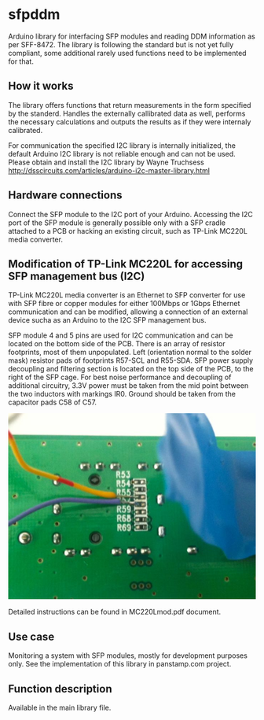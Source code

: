 sfpddm
======

Arduino library for interfacing SFP modules and reading DDM information as per SFF-8472. The library is following the standard but is not yet fully compliant, some additional rarely used functions need to be implemented for that.


How it works
------------

The library offers functions that return measurements in the form specified by the standerd. Handles the externally callibrated data as well, performs the necessary calculations and outputs the results as if they were internaly calibrated.

For communication the specified I2C library is internally initialized, the default Arduino I2C library is not reliable enough and can not be used.
Please obtain and install the I2C library by Wayne Truchsess http://dsscircuits.com/articles/arduino-i2c-master-library.html

Hardware connections
-------------
Connect the SFP module to the I2C port of your Arduino. Accessing the I2C port of the SFP module is generally possible only with a SFP cradle attached to a PCB or hacking an existing circuit, such as TP-Link MC220L media converter.


Modification of TP-Link MC220L for accessing SFP management bus (I2C)
-------------
TP-Link MC220L media converter is an Ethernet to SFP converter for use with SFP fibre or copper modules for either 100Mbps or 1Gbps Ethernet communication and can be modified, allowing a connection of an external device sucha as an Arduino to the I2C SFP management bus. 

SFP module 4 and 5 pins are used for I2C communication and can be located on the bottom side of the PCB. There is an array of resistor footprints, most of them unpopulated. Left (orientation normal to the solder mask) resistor pads of footprints R57-SCL and R55-SDA. SFP power supply decoupling and filtering section is located on the top side of the PCB, to the right of the SFP cage. For best noise performance and decoupling of additional circuitry, 3.3V power must be taken from the mid point between the two inductors with markings IR0. Ground should be taken from the capacitor pads C58 of C57.

![alt text](mcmod.jpg "Connecting to the I2C on MC220L")

Detailed instructions can be found in MC220Lmod.pdf document.

Use case
-------------
Monitoring a system with SFP modules, mostly for development purposes only. See the implementation of this library in panstamp.com project.

Function description
-------------
Available in the main library file.
